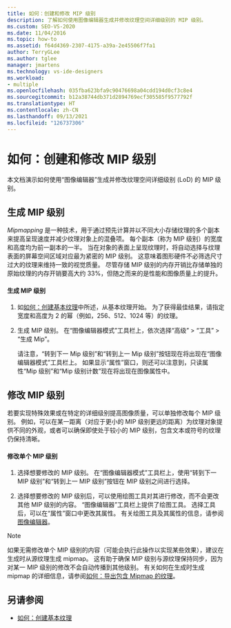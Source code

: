 ```yaml
---
title: 如何：创建和修改 MIP 级别
description: 了解如何使用图像编辑器生成并修改纹理空间详细级别的 MIP 级别。
ms.custom: SEO-VS-2020
ms.date: 11/04/2016
ms.topic: how-to
ms.assetid: f64d4369-2307-4175-a39a-2e45506f7fa1
author: TerryGLee
ms.author: tglee
manager: jmartens
ms.technology: vs-ide-designers
ms.workload:
- multiple
ms.openlocfilehash: 035fba623bfa9c90476698a04cdd194d0cf3c8e4
ms.sourcegitcommit: b12a38744db371d2894769ecf305585f9577792f
ms.translationtype: HT
ms.contentlocale: zh-CN
ms.lasthandoff: 09/13/2021
ms.locfileid: "126737306"
---
```

# <a name="how-to-create-and-modify-mip-levels"></a>如何：创建和修改 MIP 级别
本文档演示如何使用“图像编辑器”生成并修改纹理空间详细级别 (LoD) 的 MIP 级别。

## <a name="generating-mip-levels"></a>生成 MIP 级别
*Mipmapping* 是一种技术，用于通过预先计算并以不同大小存储纹理的多个副本来提高呈现速度并减少纹理对象上的混叠项。 每个副本（称为 MIP 级别）的宽度和高度均为前一副本的一半。 当在对象的表面上呈现纹理时，将自动选择与纹理表面的屏幕空间区域对应最为紧密的 MIP 级别。 这意味着图形硬件不必筛选尺寸过大的纹理来维持一致的视觉质量。 尽管存储 MIP 级别的内存开销比存储单独的原始纹理的内存开销要高大约 33%，但随之而来的是性能和图像质量上的提升。

#### <a name="to-generate-mip-levels"></a>生成 MIP 级别

1. 如[如何：创建基本纹理](../designers/how-to-create-a-basic-texture.md)中所述，从基本纹理开始。 为了获得最佳结果，请指定宽度和高度为 2 的幂（例如，256、512、1024 等）的纹理。

2. 生成 MIP 级别。 在“图像编辑器模式”工具栏上，依次选择“高级” > “工具” > “生成 Mip”。

     请注意，“转到下一 Mip 级别”和“转到上一 Mip 级别”按钮现在将出现在“图像编辑器模式”工具栏上。 如果显示“属性”窗口，则还可以注意到，只读属性“Mip 级别”和“Mip 级别计数”现在将出现在图像属性中。

## <a name="modifying-mip-levels"></a>修改 MIP 级别
若要实现特殊效果或在特定的详细级别提高图像质量，可以单独修改每个 MIP 级别。 例如，可以在某一距离（对应于更小的 MIP 级别更远的距离）为纹理对象提供不同的外观，或者可以确保即使处于较小的 MIP 级别，包含文本或符号的纹理仍保持清晰。

#### <a name="to-modify-an-individual-mip-level"></a>修改单个 MIP 级别

1. 选择想要修改的 MIP 级别。 在“图像编辑器模式”工具栏上，使用“转到下一 MIP 级别”和“转到上一 MIP 级别”按钮在 MIP 级别之间进行选择。

2. 选择想要修改的 MIP 级别后，可以使用绘图工具对其进行修改，而不会更改其他 MIP 级别的内容。 “图像编辑器”工具栏上提供了绘图工具。 选择工具后，可以在“属性”窗口中更改其属性。 有关绘图工具及其属性的信息，请参阅[图像编辑器](../designers/image-editor.md)。

> [!NOTE]
> 如果无需修改单个 MIP 级别的内容（可能会执行此操作以实现某些效果），建议在生成时从源纹理生成 mipmap。 这有助于确保 MIP 级别与源纹理保持同步，因为对某一 MIP 级别的修改不会自动传播到其他级别。 有关如何在生成时生成 mipmap 的详细信息，请参阅[如何：导出包含 Mipmap 的纹理](../designers/how-to-export-a-texture-that-contains-mipmaps.md)。

## <a name="see-also"></a>另请参阅

- [如何：创建基本纹理](../designers/how-to-create-a-basic-texture.md)
